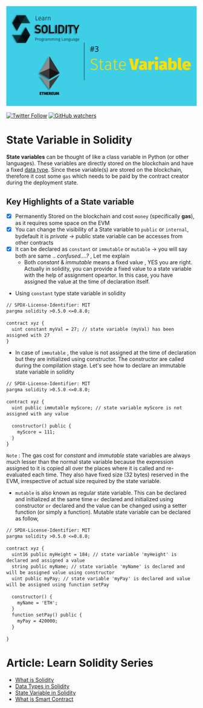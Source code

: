 <img src="/Tutorials/header-images/3-OG-state_variable_solidity.png" width="630" title="Data Type in solidity">

[<img alt="Twitter Follow" src="https://img.shields.io/twitter/follow/PranavRaj90?style=social">](https://twitter.com/intent/follow?screen_name=PranavRaj90)
[<img alt="GitHub watchers" src="https://img.shields.io/github/watchers/raj-pranav/learn-solidity?label=Learn%20Solidity&style=social">](https://github.com/raj-pranav/learn-solidity/)

# State Variable in Solidity
**State variables** can be thought of like a class variable in Python (or other languages). These variables are directly stored on the blockchain and have a fixed [data type](https://github.com/raj-pranav/learn-solidity/blob/main/Tutorials/2-Data_types_solidity.md). Since these variable(s) are stored on the blockchain, therefore it cost some `gas` which needs to be paid by the contract creator during the deployment state.

## Key Highlights of a State variable
- [x] Permanently Stored on the blockchain and cost `money` (specifically **gas**), as it requires some space on the EVM
- [x] You can change the visibility of a State variable to `public` or `internal`, bydefault it is *private*  -> public state variable can be accesses from other contracts
- [x] It can be declared as `constant` or `immutable` or `mutable` -> you will say both are same .. _confused....?_ , Let me explain
  - Both *constant* & *immutable* means a fixed value , YES you are right. Actually in solidity, you can provide a fixed value to a state variable with the help of assignment opeartor. In this case, you have assigned the value at the time of declaration itself.

* Using `constant` type state variable in solidity
```solidity
// SPDX-License-Identifier: MIT
pargma solidity >0.5.0 <=0.8.0;

contract xyz {
  uint constant myVal = 27; // state variable (myVal) has been assigned with 27
}

```
  - In case of `immutable` , the value is not assigned at the time of declaration but they are initialized using constructor. The constructor are called during the compilation stage. Let's see how to declare an immutable state variable in solidity
```solidity
// SPDX-License-Identifier: MIT
pargma solidity >0.5.0 <=0.8.0;

contract xyz {
  uint public immutable myScore; // state variable myScore is not assigned with any value
  
  constructor() public {
    myScore = 111;
  }
}

```
`Note` : The gas cost for *constant* and *immutable* state variables are always much lesser than the normal state variable because the expression assigned to it is copied all over the places where it is called and re-evaluated each time. They also have fixed size (32 bytes) reserved in the EVM, irrespective of actual size required by the state variable.

  - `mutable` is also known as regular state variable. This can be declared and initialized at the same time `or` declared and initialized using constructor `or` declared and the value can be changed using a setter function (or simply a function). Mutable state variable can be declared as follow,

```solidity
// SPDX-License-Identifier: MIT
pargma solidity >0.5.0 <=0.8.0;

contract xyz {
  uint16 public myHeight = 184; // state variable 'myHeight' is declared and assigned a value
  string public myName; // state variable 'myName' is declared and will be assigned value using constructor
  uint public myPay; // state variable 'myPay' is declared and value will be assigned using function setPay
  
  constructor() {
    myName = 'ETH';
  }
  function setPay() public {
    myPay = 420000;
  }
      
}

```


# Article: Learn Solidity Series
- [What is Solidity](https://github.com/raj-pranav/learn-solidity/blob/main/Tutorials/1-What_is_Solidity.md)
- [Data Types in Solidity](https://github.com/raj-pranav/learn-solidity/blob/main/Tutorials/2-Data_types_solidity.md)
- [State Variable in Solidity](https://github.com/raj-pranav/learn-solidity/blob/main/Tutorials/3-State_variable_solidity.md)
- [What is Smart Contract](https://github.com/raj-pranav/learn-solidity/blob/main/Tutorials/4-what-is-a-Smart_contract.md)
